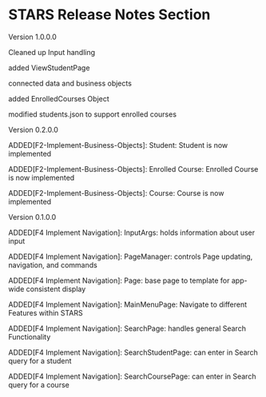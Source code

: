 # STARS Release Notes Section
Version 1.0.0.0

Cleaned up Input handling

added ViewStudentPage

connected data and business objects

added EnrolledCourses Object

modified students.json to support enrolled courses

Version 0.2.0.0

ADDED[F2-Implement-Business-Objects]: Student: Student is now implemented

ADDED[F2-Implement-Business-Objects]: Enrolled Course: Enrolled Course is now implemented

ADDED[F2-Implement-Business-Objects]: Course: Course is now implemented

Version 0.1.0.0

ADDED[F4 Implement Navigation]: InputArgs: holds information about user input

ADDED[F4 Implement Navigation]: PageManager: controls Page updating, navigation, and commands

ADDED[F4 Implement Navigation]: Page: base page to template for app-wide consistent display

ADDED[F4 Implement Navigation]: MainMenuPage: Navigate to different Features within STARS

ADDED[F4 Implement Navigation]: SearchPage: handles general Search Functionality

ADDED[F4 Implement Navigation]: SearchStudentPage: can enter in Search query for a student

ADDED[F4 Implement Navigation]: SearchCoursePage: can enter in Search query for a course




